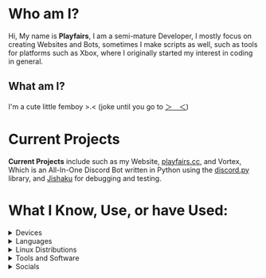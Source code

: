 # Who am I?


Hi, My name is **Playfairs**, I am a semi-mature Developer, I mostly focus on creating Websites and Bots, sometimes I make scripts as well, such as tools for platforms such as Xbox, where I originally started my interest in coding in general.

## What am I? 

I'm a cute little femboy >.< (joke until you go to [＞＿＜](https://playfairs.cc))

# Current Projects


**Current Projects** include such as my Website, [playfairs.cc](https://playfairs.cc), and Vortex, Which is an All-In-One Discord Bot written in Python using the [discord.py](https://github.com/Rapptz/discord.py) library, and [Jishaku](https://github.com/scarletcafe/jishaku) for debugging and testing.


# What I Know, Use, or have Used:

<details><summary>Devices</summary>

- [Mac Mini](https://www.apple.com/shop/buy-mac/mac-mini/apple-m4-chip-with-10-core-cpu-and-10-core-gpu-16gb-memory-256gb)

- [Xbox Series S](https://www.microsoft.com/en-us/d/xbox-series-s/942j774tp9jn?activetab=pivot:overviewtab)

- [iPhone SE 3rd Gen](https://www.apple.com/shop/buy-iphone/iphone-se)

- [Acer Nitro XF3](https://www.acer.com/gb-en/monitors/gaming/nitro-xf3/pdp/UM.HX3EE.S09)

- [HP Laptop 15"](https://www.hp.com/us-en/shop/pdp/hp-laptop-15-fd1073nr) x2

</details>

<details><summary>Languages</summary>

- Python

- JavaScript

- TypeScript

- Cython

- C

- C++

- Roff

- HTML

- Rust

- F#

</details>

<details><summary>Linux Distributions</summary>

- NixOS

- Debian 12

- Arch

- Kali

- Ubuntu

- Mint

- EndeavourOS

</details>

<details><summary>Tools and Software</summary>

- AnyDesk

- Flameshot

- Goneovim

- Kitty

- Neovim

- Nushell

- Obsidian

- Raycast

- Tailscale

- UTM

- Visual Studio Code

- Windsurf

</details>
  
<details><summary>Socials</summary>

- [TikTok](https://tiktok.com/@playfairs)

- [GitHub](https://github.com/playfairs) (Your already here)

- [YouTube](https://www.youtube.com/@%E3%98%A7)

- [Website](https://playfairs.cc)

- [Discord Server](https://server.playfairs.cc)

- [GitHub Pages](https://uwu.playfairs.cc)

- [Last.FM](https://www.last.fm/user/pdwk)

- [Guns.lol](https://guns.playfairs.cc) - Pretty bland, idc about having a com themed guns profile

- [Slat.cc](https://slat.playfairs.cc)

- [Spotify](https://open.spotify.com/user/darklore4201?si=3f1e08f13ef4483c)

</details>
